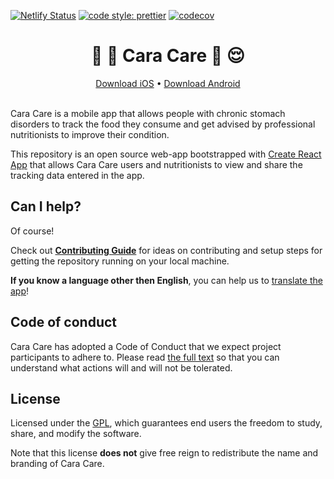 [![Netlify Status](https://api.netlify.com/api/v1/badges/49d853bc-ac5a-4a14-9288-f968a0f6dd5f/deploy-status)](https://app.netlify.com/sites/nutri-dashboard/deploys)
[![code style: prettier](https://img.shields.io/badge/code_style-prettier-ff69b4.svg?style=flat-square)](https://github.com/prettier/prettier)
[![codecov](https://codecov.io/gh/cara-care/dashboard/branch/master/graph/badge.svg)](https://codecov.io/gh/cara-care/dashboard)

<p align="center">
  <h1 align="center">🍱 💩 Cara Care 🧠 😌</h1>
</p>
<p align="center">
  <a href="https://apps.apple.com/app/apple-store/id1133687886">Download iOS</a> • <a href="https://play.google.com/store/apps/details?id=com.gohidoc.cara">Download Android</a>
<br><br>
</p>

Cara Care is a mobile app that allows people with chronic stomach disorders to track the food they consume and get advised by professional nutritionists to improve their condition.

This repository is an open source web-app bootstrapped with [Create React App](https://github.com/facebookincubator/create-react-app) that allows Cara Care users and nutritionists to view and share the tracking data entered in the app.

## Can I help?

Of course!

Check out [**Contributing Guide**](./CONTRIBUTING.md) for ideas on contributing and setup steps for getting the repository running on your local machine.

**If you know a language other then English**, you can help us to [translate the app](https://github.com/cara-care/dashboard/wiki/How-to-contribute-a-new-language)!

## Code of conduct

Cara Care has adopted a Code of Conduct that we expect project participants to adhere to. Please read [the full text](./CODE_OF_CONDUCT.md) so that you can understand what actions will and will not be tolerated.

## License

Licensed under the [GPL](./LICENSE), which guarantees end users the freedom to study, share, and modify the software.

Note that this license **does not** give free reign to redistribute the name and branding of Cara Care.
